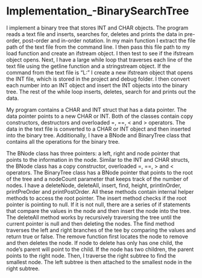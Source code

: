 # Implementation_-BinarySearchTree

I implement a binary tree that stores INT and CHAR objects. The program reads a text file and inserts, searches for, deletes and prints
the data in pre-order, post-order and in-order notation. In my main function I extract the file path of the text file from the command
line. I then pass this file path to my load function and create an ifstream object. I then test to see if the ifstream object opens.
Next, I have a large while loop that traverses each line of the text file using the getline function and a stringstream object. If the
command from the text file is “L:” I create a new ifstream object that opens the INT file, which is stored in the project and debug
folder. I then convert each number into an INT object and insert the INT objects into the binary tree. The rest of the while loop
inserts, deletes, search for and prints out the data. 	

My program contains a CHAR and INT struct that has a data pointer. The data pointer points to a new CHAR or INT. Both of the classes
contain copy constructors, destructors and overloaded =, ==, < and > operators. The data in the text file is converted to a CHAR or
INT object and then inserted into the binary tree. Additionally, I have a BNode and BinaryTree class that contains all the operations
for the binary tree.

The BNode class has three pointers: a left, right and node pointer that points to the information in the node. Similar to the INT and
CHAR structs, the BNode class has a copy constructor, overloaded =, ==, > and < operators. The BinaryTree class has a BNode pointer
that points to the root of the tree and a nodeCount parameter that keeps track of the number of nodes. I have a deleteNode, deleteAll,
insert, find, height, printInOrder, printPreOrder and printPostOrder. All these methods contain internal helper methods to access the
root pointer. The insert method checks if the root pointer is pointing to null. If it is not null, there are a series of if statements
that compare the values in the node and then insert the node into the tree. The deleteAll method works by recursively traversing the
tree until the current pointer is null and then deleting the nodes. The find method traverses the left and right branches of the tee
by comparing the values and return true or false. The remove function first locates the node to remove and then deletes the node. If
node to delete has only has one child, the node’s parent will point to the child. If the node has two children, the parent points to
the right node. Then, I traverse the right subtree to find the smallest node. The left subtree is then attached to the smallest node
in the right subtree. 
